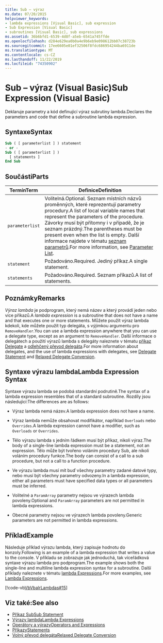 ```yaml
---
title: Sub – výraz
ms.date: 07/20/2015
helpviewer_keywords:
- lambda expressions [Visual Basic], sub expression
- Sub Expression [Visual Basic]
- subroutines [Visual Basic], sub expressions
ms.assetid: 36b6bfd1-6539-4d8f-a5eb-6541a745ffde
ms.openlocfilehash: d284e629ea0b0a4e9b6eb9e098612bb07c38723b
ms.sourcegitcommit: 17ee6605e01ef32506f8fdc686954244ba6911de
ms.translationtype: MT
ms.contentlocale: cs-CZ
ms.lasthandoff: 11/22/2019
ms.locfileid: "74350902"
---
```

# <a name="sub-expression-visual-basic"></a><span data-ttu-id="0784a-102">Sub – výraz (Visual Basic)</span><span class="sxs-lookup"><span data-stu-id="0784a-102">Sub Expression (Visual Basic)</span></span>
<span data-ttu-id="0784a-103">Deklaruje parametry a kód definující výraz subrutiny lambda.</span><span class="sxs-lookup"><span data-stu-id="0784a-103">Declares the parameters and code that define a subroutine lambda expression.</span></span>  
  
## <a name="syntax"></a><span data-ttu-id="0784a-104">Syntaxe</span><span class="sxs-lookup"><span data-stu-id="0784a-104">Syntax</span></span>  
  
```vb  
Sub ( [ parameterlist ] ) statement  
- or -  
Sub ( [ parameterlist ] )  
  [ statements ]  
End Sub  
```  
  
## <a name="parts"></a><span data-ttu-id="0784a-105">Součásti</span><span class="sxs-lookup"><span data-stu-id="0784a-105">Parts</span></span>  
  
|<span data-ttu-id="0784a-106">Termín</span><span class="sxs-lookup"><span data-stu-id="0784a-106">Term</span></span>|<span data-ttu-id="0784a-107">Definice</span><span class="sxs-lookup"><span data-stu-id="0784a-107">Definition</span></span>|  
|---|---|  
|`parameterlist`|<span data-ttu-id="0784a-108">Volitelná.</span><span class="sxs-lookup"><span data-stu-id="0784a-108">Optional.</span></span> <span data-ttu-id="0784a-109">Seznam místních názvů proměnných, které reprezentují parametry procedury.</span><span class="sxs-lookup"><span data-stu-id="0784a-109">A list of local variable names that represent the parameters of the procedure.</span></span> <span data-ttu-id="0784a-110">Závorky musí být přítomny i v případě, že je seznam prázdný.</span><span class="sxs-lookup"><span data-stu-id="0784a-110">The parentheses must be present even when the list is empty.</span></span> <span data-ttu-id="0784a-111">Další informace najdete v tématu [seznam parametrů](../../../visual-basic/language-reference/statements/parameter-list.md).</span><span class="sxs-lookup"><span data-stu-id="0784a-111">For more information, see [Parameter List](../../../visual-basic/language-reference/statements/parameter-list.md).</span></span>|  
|`statement`|<span data-ttu-id="0784a-112">Požadováno.</span><span class="sxs-lookup"><span data-stu-id="0784a-112">Required.</span></span> <span data-ttu-id="0784a-113">Jediný příkaz.</span><span class="sxs-lookup"><span data-stu-id="0784a-113">A single statement.</span></span>|  
|`statements`|<span data-ttu-id="0784a-114">Požadováno.</span><span class="sxs-lookup"><span data-stu-id="0784a-114">Required.</span></span> <span data-ttu-id="0784a-115">Seznam příkazů.</span><span class="sxs-lookup"><span data-stu-id="0784a-115">A list of statements.</span></span>|  
  
## <a name="remarks"></a><span data-ttu-id="0784a-116">Poznámky</span><span class="sxs-lookup"><span data-stu-id="0784a-116">Remarks</span></span>  
 <span data-ttu-id="0784a-117">*Výraz lambda* je podprogram, který nemá název a který provádí jeden nebo více příkazů.</span><span class="sxs-lookup"><span data-stu-id="0784a-117">A *lambda expression* is a subroutine that does not have a name and that executes one or more statements.</span></span> <span data-ttu-id="0784a-118">Můžete použít výraz lambda kdekoli, kde můžete použít typ delegáta, s výjimkou argumentu pro `RemoveHandler`.</span><span class="sxs-lookup"><span data-stu-id="0784a-118">You can use a lambda expression anywhere that you can use a delegate type, except as an argument to `RemoveHandler`.</span></span> <span data-ttu-id="0784a-119">Další informace o delegátech a použití výrazů lambda s delegáty naleznete v tématu [příkaz Delegate](../../../visual-basic/language-reference/statements/delegate-statement.md) a [odlehčený převod delegáta](../../../visual-basic/programming-guide/language-features/delegates/relaxed-delegate-conversion.md).</span><span class="sxs-lookup"><span data-stu-id="0784a-119">For more information about delegates, and the use of lambda expressions with delegates, see [Delegate Statement](../../../visual-basic/language-reference/statements/delegate-statement.md) and [Relaxed Delegate Conversion](../../../visual-basic/programming-guide/language-features/delegates/relaxed-delegate-conversion.md).</span></span>  
  
## <a name="lambda-expression-syntax"></a><span data-ttu-id="0784a-120">Syntaxe výrazu lambda</span><span class="sxs-lookup"><span data-stu-id="0784a-120">Lambda Expression Syntax</span></span>  
 <span data-ttu-id="0784a-121">Syntaxe výrazu lambda se podobá standardní podrutině.</span><span class="sxs-lookup"><span data-stu-id="0784a-121">The syntax of a lambda expression resembles that of a standard subroutine.</span></span> <span data-ttu-id="0784a-122">Rozdíly jsou následující:</span><span class="sxs-lookup"><span data-stu-id="0784a-122">The differences are as follows:</span></span>  
  
- <span data-ttu-id="0784a-123">Výraz lambda nemá název.</span><span class="sxs-lookup"><span data-stu-id="0784a-123">A lambda expression does not have a name.</span></span>  
  
- <span data-ttu-id="0784a-124">Výraz lambda nemůže obsahovat modifikátor, například `Overloads` nebo `Overrides`.</span><span class="sxs-lookup"><span data-stu-id="0784a-124">A lambda expression cannot have a modifier, such as `Overloads` or `Overrides`.</span></span>  
  
- <span data-ttu-id="0784a-125">Tělo výrazu lambda s jedním řádkem musí být příkaz, nikoli výraz.</span><span class="sxs-lookup"><span data-stu-id="0784a-125">The body of a single-line lambda expression must be a statement, not an expression.</span></span> <span data-ttu-id="0784a-126">Tělo může být tvořeno voláním procedury Sub, ale nikoli voláním procedury funkce.</span><span class="sxs-lookup"><span data-stu-id="0784a-126">The body can consist of a call to a sub procedure, but not a call to a function procedure.</span></span>  
  
- <span data-ttu-id="0784a-127">Ve výrazu lambda musí mít buď všechny parametry zadané datové typy, nebo musí být všechny parametry odvozeny.</span><span class="sxs-lookup"><span data-stu-id="0784a-127">In a lambda expression, either all parameters must have specified data types or all parameters must be inferred.</span></span>  
  
- <span data-ttu-id="0784a-128">Volitelné a `ParamArray` parametry nejsou ve výrazech lambda povoleny.</span><span class="sxs-lookup"><span data-stu-id="0784a-128">Optional and `ParamArray` parameters are not permitted in lambda expressions.</span></span>  
  
- <span data-ttu-id="0784a-129">Obecné parametry nejsou ve výrazech lambda povoleny.</span><span class="sxs-lookup"><span data-stu-id="0784a-129">Generic parameters are not permitted in lambda expressions.</span></span>  
  
## <a name="example"></a><span data-ttu-id="0784a-130">Příklad</span><span class="sxs-lookup"><span data-stu-id="0784a-130">Example</span></span>  
 <span data-ttu-id="0784a-131">Následuje příklad výrazu lambda, který zapisuje hodnotu do konzoly.</span><span class="sxs-lookup"><span data-stu-id="0784a-131">Following is an example of a lambda expression that writes a value to the console.</span></span> <span data-ttu-id="0784a-132">V příkladu se zobrazuje jak jednoduchá, tak víceřádková syntaxe výrazu lambda pro podprogram.</span><span class="sxs-lookup"><span data-stu-id="0784a-132">The example shows both the single-line and multiline lambda expression syntax for a subroutine.</span></span> <span data-ttu-id="0784a-133">Další příklady naleznete v tématu [lambda Expressions](../../../visual-basic/programming-guide/language-features/procedures/lambda-expressions.md).</span><span class="sxs-lookup"><span data-stu-id="0784a-133">For more examples, see [Lambda Expressions](../../../visual-basic/programming-guide/language-features/procedures/lambda-expressions.md).</span></span>  
  
 [!code-vb[VbVbalrLambdas#15](~/samples/snippets/visualbasic/VS_Snippets_VBCSharp/VbVbalrLambdas/VB/Class1.vb#15)]  
  
## <a name="see-also"></a><span data-ttu-id="0784a-134">Viz také:</span><span class="sxs-lookup"><span data-stu-id="0784a-134">See also</span></span>

- [<span data-ttu-id="0784a-135">Příkaz Sub</span><span class="sxs-lookup"><span data-stu-id="0784a-135">Sub Statement</span></span>](../../../visual-basic/language-reference/statements/sub-statement.md)
- [<span data-ttu-id="0784a-136">Výrazy lambda</span><span class="sxs-lookup"><span data-stu-id="0784a-136">Lambda Expressions</span></span>](../../../visual-basic/programming-guide/language-features/procedures/lambda-expressions.md)
- [<span data-ttu-id="0784a-137">Operátory a výrazy</span><span class="sxs-lookup"><span data-stu-id="0784a-137">Operators and Expressions</span></span>](../../../visual-basic/programming-guide/language-features/operators-and-expressions/index.md)
- [<span data-ttu-id="0784a-138">Příkazy</span><span class="sxs-lookup"><span data-stu-id="0784a-138">Statements</span></span>](../../../visual-basic/programming-guide/language-features/statements.md)
- [<span data-ttu-id="0784a-139">Volný převod delegáta</span><span class="sxs-lookup"><span data-stu-id="0784a-139">Relaxed Delegate Conversion</span></span>](../../../visual-basic/programming-guide/language-features/delegates/relaxed-delegate-conversion.md)
